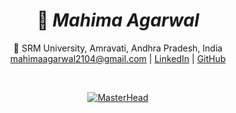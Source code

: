 <div align="center">

# 🌟 *Mahima Agarwal*  

📍 SRM University, Amravati, Andhra Pradesh, India  
 [mahimaagarwal2104@gmail.com](mailto:mahimaagarwal2104@gmail.com) 
| [LinkedIn](https://www.linkedin.com/in/mahima-agarwal21) | [GitHub](https://github.com/Mahimagarwal)   

<br/>

[![MasterHead](https://firebasestorage.googleapis.com/v0/b/flexi-coding.appspot.com/o/dempgi7-520f8d5f-63d4-4453-8822-dbc149ae27f8.gif?alt=media&token=91c0c7b2-93c3-4029-b011-1a8703c5730d)](https://rishavchanda.io)
